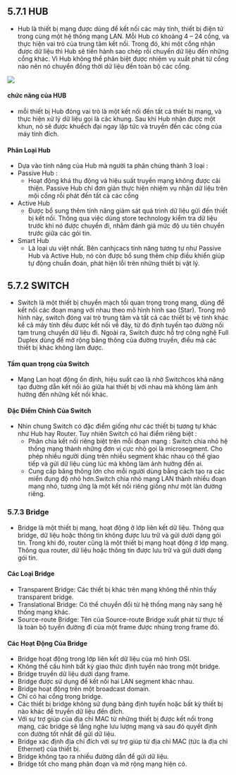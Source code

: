 ## 5.7.1 HUB 
- Hub là thiết bị mạng được dùng để kết nối các máy tính, thiết bị điện tử trong cùng một hệ thống mạng LAN. Mỗi Hub có khoảng 4 – 24 cổng, và thực hiện vai trò của trung tâm kết nối. Trong đó, khi một cổng nhận được dữ liệu thì Hub sẽ tiến hành sao chép rồi chuyển dữ liệu đến những cổng khác. Vì Hub không thể phân biệt được nhiệm vụ xuất phát từ cổng nào nên nó chuyển đồng thời dữ liệu đến toàn bộ các cổng.
<img src ="../../.jmg/hub.PNG">

#### chức năng của HUB
- mỗi thiết bị Hub đóng vai trò là một kết nối đến tất cả thiết bị mạng, và thực hiện xử lý dữ liệu gọi là các khung. Sau khi Hub nhận được một khun, nó sẽ được khuếch đại ngay lập tức và truyền đến các công của máy tính đích.
#### Phân Loại Hub
- Dựa vào tính năng của Hub mà người ta phân chúng thành 3 loại :
- Passive Hub :
    + Hoạt động khá thụ động và hiệu suất truyền mạng không được cải thiện. Passive Hub chỉ đơn giản thực hiện nhiệm vụ nhận dữ liệu trên mội cổng rồi phát đến tất cả các cổng
- Active Hub 
    + Được bổ sung thêm tính năng giảm sát quá trình dữ liệu gửi đến thiết bị kết nối. Thông qua việc dùng store technology kiểm tra dữ liệu trước khi nó được chuyển đi, nhằm đánh giá mức độ ưu tiên chuyển trước giữa các gói tin.
- Smart Hub 
    + Là loại ưu việt nhất. Bên canhjcacs tính năng tương tự như Passive Hub và Active Hub, nó còn được bổ sung thêm chip điều khiển giúp tự động chuẩn đoán, phát hiện lỗi trên những thiết bị vật lý.
## 5.7.2 SWITCH
- Switch là một thiết bị chuyển mạch tối quan trọng trong mạng, dùng để kết nối các đoạn mạng với nhau theo mô hình hình sao (Star). Trong mô hình này, switch đóng vai trò trung tâm và tất cả các thiết bị vệ tinh khác kể cả máy tính đều được kết nối về đây, từ đó định tuyến tạo đường nối tạm trung chuyển dữ liệu đi. Ngoài ra, Switch được hỗ trợ công nghệ Full Duplex dùng để mở rộng băng thông của đường truyền, điều mà các thiết bị khác không làm được.

<igm src = "../../jmg/sw.PNG">

#### Tầm quan trọng của Switch
- Mạng Lan hoạt động ổn định, hiệu suất cao là nhờ Switchcos khả năng tạo đường dẫn kết nối ảo giữa hai thiết bị với nhau mà không làm ảnh hưởng đến những kết nối khác.

<igm src = "../../jmg/sw1.PNG">

#### Đặc Điểm Chính Của Switch 
- Nhìn chung Switch có đặc điểm giống như các thiết bị tương tự khác như Hub hay Router. Tuy nhiên Switch có hai điểm riêng biệt :
    + Phân chia kết nối riêng biệt trên mỗi đoạn mạng : Switch chia nhỏ hệ thống mạng thành những đơn vị cực nhỏ gọi là microsegment. Cho phép nhiều người dùng trên nhiều segment khác nhau có thể giao tiếp và gửi dữ liệu cùng lúc mà không làm ảnh hưởng đến ai.
    + Cung cấp băng thông lớn cho mỗi người dùng bằng cách tạo ra các miền đụng độ nhỏ hơn.Switch chia nhỏ mạng LAN thành nhiều đoạn mạng nhỏ, tương ứng là một kết nối riêng giống như một làn đường riêng.
### 5.7.3 Bridge 
- Bridge là một thiết bị mạng, hoạt động ở lớp liên kết dữ liệu. Thông qua bridge, dữ liệu hoặc thông tin không được lưu trữ và gửi dưới dạng gói tin. Trong khi đó, router cũng là một thiết bị mạng hoạt động ở lớp mạng. Thông qua router, dữ liệu hoặc thông tin được lưu trữ và gửi dưới dạng gói tin.
#### Các Loại Bridge 
- Transparent Bridge: Các thiết bị khác trên mạng không thể nhìn thấy transparent bridge.
- Translational Bridge: Có thể chuyển đổi từ hệ thống mạng này sang hệ thống mạng khác.
- Source-route Bridge: Tên của Source-route Bridge xuất phát từ thực tế là toàn bộ tuyến đường đi của một frame được nhúng trong frame đó.
#### Các Hoạt Động Của Bridge
- Bridge hoạt động trong lớp liên kết dữ liệu của mô hình OSI.
- Không thể cấu hình bất kỳ giao thức định tuyến nào trong một bridge.
- Bridge truyền dữ liệu dưới dạng frame.
- Bridge được sử dụng để kết nối hai LAN segment khác nhau.
- Bridge hoạt động trên một broadcast domain.
- Chỉ có hai cổng trong bridge.
- Các thiết bị bridge không sử dụng bảng định tuyến hoặc bất kỳ thiết bị nào khác để truyền dữ liệu đến đích.
- Với sự trợ giúp của địa chỉ MAC từ những thiết bị được kết nối trong mạng, các bridge sẽ lắng nghe lưu lượng mạng và sau đó quyết định con đường tốt nhất để gửi dữ liệu.
- Bridge xác định địa chỉ đích với sự trợ giúp từ địa chỉ MAC (tức là địa chỉ Ethernet) của thiết bị.
- Bridge không tạo ra nhiều đường dẫn để gửi dữ liệu.
- Bridge tốt cho mạng phân đoạn và mở rộng mạng hiện có.


